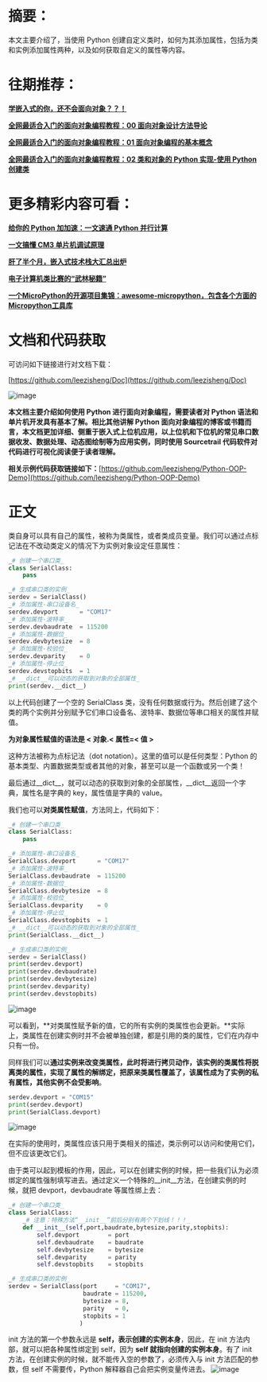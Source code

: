 # 摘要：

本文主要介绍了，当使用 Python 创建自定义类时，如何为其添加属性，包括为类和实例添加属性两种，以及如何获取自定义的属性等内容。

# **往期推荐：**

[**学嵌入式的你，还不会面向对象？？！**](http://mp.weixin.qq.com/s?__biz=MzkwMTYzNTY3Ng==&mid=2247483825&idx=1&sn=149aaf3baa6a96703713e554d4a888db&chksm=c0b08a82f7c70394074a24b722a1caddb0ad598a7303e61133216ae61423df0b5bc57a6b82b2&scene=21#wechat_redirect "**学嵌入式的你，还不会面向对象？？！**")

[**全网最适合入门的面向对象编程教程：00 面向对象设计方法导论**](https://mp.weixin.qq.com/s/sycnlnMhtFji8q2fYh0MFQ "**全网最适合入门的面向对象编程教程：00 面向对象设计方法导论**")

[**全网最适合入门的面向对象编程教程：01 面向对象编程的基本概念**](http://mp.weixin.qq.com/s?__biz=MzkwMTYzNTY3Ng==&mid=2247483853&idx=1&sn=c7685237216b8dd1cadf95f3353fde8e&chksm=c0b08afef7c703e8ce7b76958718ebe381220a199fac9e872710ea1cb4f8fc6f93d36d151279&scene=21#wechat_redirect "**全网最适合入门的面向对象编程教程：01 面向对象编程的基本概念**")

[**全网最适合入门的面向对象编程教程：02 类和对象的 Python 实现-使用 Python 创建类**](https://mp.weixin.qq.com/s/XKpEAGY9WJ7GRFc98E6dcw)


# **更多精彩内容可看：**

[**给你的 Python 加加速：一文速通 Python 并行计算**](https://mp.weixin.qq.com/s?__biz=MzkwMTYzNTY3Ng==&mid=2247483747&idx=1&sn=0e203586516fd6e925085b9c1244dbee&scene=21#wechat_redirect "**给你的 Python 加加速：一文速通 Python 并行计算**")

[**一文搞懂 CM3 单片机调试原理**](https://mp.weixin.qq.com/s?__biz=MzkwMTYzNTY3Ng==&mid=2247483719&idx=1&sn=7ece9da65d002fdc3df9539cc43f3a8d&scene=21#wechat_redirect "**一文搞懂 CM3 单片机调试原理**")

[**肝了半个月，嵌入式技术栈大汇总出炉**](https://mp.weixin.qq.com/s?__biz=MzkwMTYzNTY3Ng==&mid=2247483671&idx=1&sn=c267a0c6f4ab93d6b6d934bf803b5919&scene=21#wechat_redirect "**肝了半个月，嵌入式技术栈大汇总出炉**")

[**电子计算机类比赛的“武林秘籍”**](https://mp.weixin.qq.com/s?__biz=MzkwMTYzNTY3Ng==&mid=2247483774&idx=1&sn=46d57506febe92c1719c8567ebe95269&scene=21#wechat_redirect "**电子计算机类比赛的“武林秘籍”**")

[**一个MicroPython的开源项目集锦：awesome-micropython，包含各个方面的Micropython工具库**](https://mp.weixin.qq.com/s?__biz=MzkwMTYzNTY3Ng==&mid=2247483854&idx=1&sn=fd666dc501a0de850abfbd8793abff00&chksm=c0b08afdf7c703eb494f8e402a5d60eba9a802bfdb02c07a5e1666a8a1b335e38240adc6c1b5&scene=21#wechat_redirect "**一个MicroPython的开源项目集锦：awesome-micropython，包含各个方面的Micropython工具库**")


# **文档和代码获取**

可访问如下链接进行对文档下载：

[https://github.com/leezisheng/Doc](https://github.com/leezisheng/Doc)

![image](https://img2024.cnblogs.com/blog/2591203/202406/2591203-20240627235843684-811707306.png)


**本文档主要介绍如何使用 Python 进行面向对象编程，需要读者对 Python 语法和单片机开发具有基本了解。相比其他讲解 Python 面向对象编程的博客或书籍而言，本文档更加详细、侧重于嵌入式上位机应用，以上位机和下位机的常见串口数据收发、数据处理、动态图绘制等为应用实例，同时使用 Sourcetrail 代码软件对代码进行可视化阅读便于读者理解。**

**相关示例代码获取链接如下：**[https://github.com/leezisheng/Python-OOP-Demo](https://github.com/leezisheng/Python-OOP-Demo)

# 正文

类自身可以具有自己的属性，被称为类属性，或者类成员变量。我们可以通过点标记法在不改动类定义的情况下为实例对象设定任意属性：

```python
_# 创建一个串口类_
class SerialClass:
    pass

_# 生成串口类的实例_
serdev = SerialClass()
_# 添加属性-串口设备名_
serdev.devport      = "COM17"
_# 添加属性-波特率_
serdev.devbaudrate  = 115200
_# 添加属性-数据位_
serdev.devbytesize  = 8
_# 添加属性-校验位_
serdev.devparity    = 0
_# 添加属性-停止位_
serdev.devstopbits  = 1
_# __dict__可以动态的获取到对象的全部属性_
print(serdev.__dict__)
```

以上代码创建了一个空的 SerialClass 类，没有任何数据或行为。然后创建了这个类的两个实例并分别赋予它们串口设备名、波特率、数据位等串口相关的属性并赋值。

**为对象属性赋值的语法是 < 对象.< 属性=< 值 >**

这种方法被称为点标记法（dot notation）。这里的值可以是任何类型：Python 的基本类型、内置数据类型或者其他的对象，甚至可以是一个函数或另一个类！

最后通过__dict__，就可以动态的获取到对象的全部属性，__dict__返回一个字典，属性名是字典的 key，属性值是字典的 value。

我们也可以**对类属性赋值**，方法同上，代码如下：

```python
_# 创建一个串口类_
class SerialClass:
    pass

_# 添加属性-串口设备名_
SerialClass.devport      = "COM17"
_# 添加属性-波特率_
SerialClass.devbaudrate  = 115200
_# 添加属性-数据位_
SerialClass.devbytesize  = 8
_# 添加属性-校验位_
SerialClass.devparity    = 0
_# 添加属性-停止位_
SerialClass.devstopbits  = 1
_# __dict__可以动态的获取到对象的全部属性_
print(SerialClass.__dict__)

_# 生成串口类的实例_
serdev = SerialClass()
print(serdev.devport)
print(serdev.devbaudrate)
print(serdev.devbytesize)
print(serdev.devparity)
print(serdev.devstopbits)
```

![image](https://img2024.cnblogs.com/blog/2591203/202406/2591203-20240627235906946-1903744616.png)


可以看到，**对类属性赋予新的值，它的所有实例的类属性也会更新。**实际上，类属性在创建实例时并不会被单独创建，都是引用的类的属性，它们在内存中只有一份。

同样我们可以**通过实例来改变类属性，此时将进行拷贝动作，**该实例的类属性将脱离类的属性，实现了属性的解绑定，把原来类属性覆盖了，该**属性成为了实例的私有属性，其他实例不会受影响**。

```python
serdev.devport = "COM15"
print(serdev.devport)
print(SerialClass.devport)
```
![image](https://img2024.cnblogs.com/blog/2591203/202406/2591203-20240627235919627-901870556.png)


在实际的使用时，类属性应该只用于类相关的描述，类示例可以访问和使用它们，但不应该更改它们。

由于类可以起到模板的作用，因此，可以在创建实例的时候，把一些我们认为必须绑定的属性强制填写进去。通过定义一个特殊的__init__方法，在创建实例的时候，就把 devport，devbaudrate 等属性绑上去：

```python
_# 创建一个串口类_
class SerialClass:
    _# 注意：特殊方法“__init__”前后分别有两个下划线！！！_
    def __init__(self,port,baudrate,bytesize,parity,stopbits):
        self.devport        = port
        self.devbaudrate    = baudrate
        self.devbytesize    = bytesize
        self.devparity      = parity
        self.devstopbits    = stopbits

_# 生成串口类的实例_
serdev = SerialClass(port     = "COM17",
                     baudrate = 115200,
                     bytesize = 8,
                     parity   = 0,
                     stopbits = 1
                    )
```

init 方法的第一个参数永远是 **self，表示创建的实例本身**，因此，在 init 方法内部，就可以把各种属性绑定到 self，因为 **self 就指向创建的实例本身**。有了 init 方法，在创建实例的时候，就不能传入空的参数了，必须传入与 init 方法匹配的参数，但 self 不需要传，Python 解释器自己会把实例变量传进去。
![image](https://img2024.cnblogs.com/blog/2591203/202406/2591203-20240628000304933-1942748044.png)
